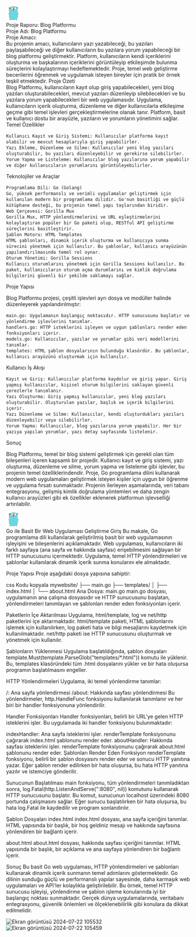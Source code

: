    <a href="https://golang.org/" target="_blank" rel="noreferrer"> 
        <img src="https://raw.githubusercontent.com/devicons/devicon/master/icons/go/go-original.svg" alt="golang" width="40" height="40"/> 
    </a>
    <br>
Proje Raporu: Blog Platformu <br>
Proje Adı: Blog Platformu <br>
Proje Amacı: <br>
Bu projenin amacı, kullanıcıların yazı yazabileceği, bu yazıları paylaşabileceği ve diğer kullanıcıların bu yazılara yorum yapabileceği bir blog platformu geliştirmektir. Platform, kullanıcıların kendi içeriklerini oluşturma ve başkalarının içeriklerini görüntüleyip etkileşimde bulunma süreçlerini kolaylaştırmayı hedeflemektedir. Proje, temel web geliştirme becerilerini öğrenmek ve uygulamak isteyen bireyler için pratik bir örnek teşkil etmektedir.
Proje Özeti <br>
Blog Platformu, kullanıcıların kayıt olup giriş yapabilecekleri, yeni blog yazıları oluşturabilecekleri, mevcut yazıları düzenleyip silebilecekleri ve bu yazılara yorum yapabilecekleri bir web uygulamasıdır. Uygulama, kullanıcıların içerik oluşturma, düzenleme ve diğer kullanıcılarla etkileşime geçme gibi temel işlevleri gerçekleştirmelerine olanak tanır. Platform, basit ve kullanıcı dostu bir arayüzle, yazıların ve yorumların yönetimini sağlar.
Temel Özellikler 

    Kullanıcı Kayıt ve Giriş Sistemi: Kullanıcılar platforma kayıt olabilir ve mevcut hesaplarıyla giriş yapabilirler.
    Yazı Ekleme, Düzenleme ve Silme: Kullanıcılar yeni blog yazıları oluşturabilir, bu yazıları düzenleyebilir ve gerekirse silebilirler.
    Yorum Yapma ve Listeleme: Kullanıcılar blog yazılarına yorum yapabilir ve diğer kullanıcıların yorumlarını görüntüleyebilirler.

Teknolojiler ve Araçlar


    Programlama Dili: Go (Golang)
    Go, yüksek performanslı ve verimli uygulamalar geliştirmek için kullanılan modern bir programlama dilidir. Go'nun basitliği ve güçlü kütüphane desteği, bu projenin temel yapı taşlarından biridir.
    Web Çerçevesi: Gorilla Mux
    Gorilla Mux, HTTP yönlendirmelerini ve URL eşleştirmelerini kolaylaştıran popüler bir Go paketi olup, RESTful API geliştirme süreçlerini basitleştirir.
    Şablon Motoru: HTML Templates
    HTML şablonları, dinamik içerik oluşturma ve kullanıcıya sunma sürecini yönetmek için kullanılır. Bu şablonlar, kullanıcı arayüzünün yapılandırılmasında temel rol oynar.
    Oturum Yönetimi: Gorilla Sessions
    Kullanıcı oturumlarını yönetmek için Gorilla Sessions kullanılır. Bu paket, kullanıcıların oturum açma durumlarını ve kimlik doğrulama bilgilerini güvenli bir şekilde saklamayı sağlar.

Proje Yapısı

Blog Platformu projesi, çeşitli işlevleri ayrı dosya ve modüller halinde düzenleyerek yapılandırılmıştır:

    main.go: Uygulamanın başlangıç noktasıdır. HTTP sunucusunu başlatır ve yönlendirme işlevlerini tanımlar.
    handlers.go: HTTP isteklerini işleyen ve uygun şablonları render eden fonksiyonları içerir.
    models.go: Kullanıcılar, yazılar ve yorumlar gibi veri modellerini tanımlar.
    templates: HTML şablon dosyalarının bulunduğu klasördür. Bu şablonlar, kullanıcı arayüzünü oluşturmak için kullanılır.

Kullanıcı İş Akışı

    Kayıt ve Giriş: Kullanıcılar platforma kaydolur ve giriş yapar. Giriş yapmış kullanıcılar, kişisel oturum bilgilerini saklayan güvenli çerezlerle tanımlanır.
    Yazı Oluşturma: Giriş yapmış kullanıcılar, yeni blog yazıları oluşturabilir. Oluşturulan yazılar, başlık ve içerik bilgilerini içerir.
    Yazı Düzenleme ve Silme: Kullanıcılar, kendi oluşturdukları yazıları düzenleyebilir veya silebilirler.
    Yorum Yapma: Kullanıcılar, blog yazılarına yorum yapabilir. Her bir yazıya yapılan yorumlar, yazı detay sayfasında listelenir.

Sonuç

Blog Platformu, temel bir blog sistemi geliştirmek için gerekli olan tüm bileşenleri içeren kapsamlı bir projedir. Kullanıcı kayıt ve giriş sistemi, yazı oluşturma, düzenleme ve silme, yorum yapma ve listeleme gibi işlevler, bu projenin temel özelliklerindendir. Proje, Go programlama dilini kullanarak modern web uygulamaları geliştirmek isteyen kişiler için uygun bir öğrenme ve uygulama fırsatı sunmaktadır. Projenin ilerleyen aşamalarında, veri tabanı entegrasyonu, gelişmiş kimlik doğrulama yöntemleri ve daha zengin kullanıcı arayüzleri gibi ek özellikler eklenerek platformun işlevselliği artırılabilir.

 <a href="https://golang.org/" target="_blank" rel="noreferrer"> 
        <img src="https://raw.githubusercontent.com/devicons/devicon/master/icons/go/go-original.svg" alt="golang" width="40" height="40"/> 
    </a>
    <br>
Go ile Basit Bir Web Uygulaması Geliştirme
Giriş
Bu makale, Go programlama dili kullanılarak geliştirilmiş basit bir web uygulamasının işleyişini ve bileşenlerini açıklamaktadır. Web uygulaması, kullanıcıların iki farklı sayfaya (ana sayfa ve hakkında sayfası) erişebilmesini sağlayan bir HTTP sunucusunu içermektedir. Uygulama, temel HTTP yönlendirmeleri ve şablonlar kullanılarak dinamik içerik sunma konularını ele almaktadır.

Proje Yapısı
Proje aşağıdaki dosya yapısına sahiptir:

css
Kodu kopyala
mywebsite/
├── main.go
├── templates/
│   ├── index.html
│   └── about.html
Ana Dosya: main.go
main.go dosyası, uygulamanın ana çalışma dosyasıdır ve HTTP sunucusunu başlatan, yönlendirmeleri tanımlayan ve şablonları render eden fonksiyonları içerir.

Paketlerin İçe Aktarılması
Uygulama, html/template, log ve net/http paketlerini içe aktarmaktadır. html/template paketi, HTML şablonlarını işlemek için kullanılırken, log paketi hata ve bilgi mesajlarını kaydetmek için kullanılmaktadır. net/http paketi ise HTTP sunucusunu oluşturmak ve yönetmek için kullanılır.

Şablonların Yüklenmesi
Uygulama başlatıldığında, şablon dosyaları template.Must(template.ParseGlob("templates/*.html")) komutu ile yüklenir. Bu, templates klasöründeki tüm .html dosyalarını yükler ve bir hata oluşursa programın başlatılmasını engeller.

HTTP Yönlendirmeleri
Uygulama, iki temel yönlendirme tanımlar:

/: Ana sayfa yönlendirmesi
/about: Hakkında sayfası yönlendirmesi
Bu yönlendirmeler, http.HandleFunc fonksiyonu kullanılarak tanımlanır ve her biri bir handler fonksiyonuna yönlendirilir.

Handler Fonksiyonları
Handler fonksiyonları, belirli bir URL'ye gelen HTTP isteklerini işler. Bu uygulamada iki handler fonksiyonu bulunmaktadır:


indexHandler: Ana sayfa isteklerini işler. renderTemplate fonksiyonunu çağırarak index.html şablonunu render eder.
aboutHandler: Hakkında sayfası isteklerini işler. renderTemplate fonksiyonunu çağırarak about.html şablonunu render eder.
Şablonları Render Eden Fonksiyon
renderTemplate fonksiyonu, belirli bir şablon dosyasını render eder ve sonucu HTTP yanıtına yazar. Eğer şablon render edilirken bir hata oluşursa, bu hata HTTP yanıtına yazılır ve istemciye gönderilir.

Sunucunun Başlatılması
main fonksiyonu, tüm yönlendirmeleri tanımladıktan sonra, log.Fatal(http.ListenAndServe(":8080", nil)) komutunu kullanarak HTTP sunucusunu başlatır. Bu komut, sunucunun localhost üzerindeki 8080 portunda çalışmasını sağlar. Eğer sunucu başlatılırken bir hata oluşursa, bu hata log.Fatal ile kaydedilir ve program sonlandırılır.

Şablon Dosyaları
index.html
index.html dosyası, ana sayfa içeriğini tanımlar. HTML yapısında bir başlık, bir hoş geldiniz mesajı ve hakkında sayfasına yönlendiren bir bağlantı içerir.

about.html
about.html dosyası, hakkında sayfası içeriğini tanımlar. HTML yapısında bir başlık, bir açıklama ve ana sayfaya yönlendiren bir bağlantı içerir.

Sonuç
Bu basit Go web uygulaması, HTTP yönlendirmeleri ve şablonları kullanarak dinamik içerik sunmanın temel adımlarını göstermektedir. Go dilinin sunduğu güçlü ve performanslı yapılar sayesinde, daha karmaşık web uygulamaları ve API'ler kolaylıkla geliştirilebilir. Bu örnek, temel HTTP sunucusu işleyişi, yönlendirme ve şablon işleme konularında iyi bir başlangıç noktası sunmaktadır. Gerçek dünya uygulamalarında, veritabanı entegrasyonu, güvenlik önlemleri ve ölçeklenebilirlik gibi konulara da dikkat edilmelidir.    

![Ekran görüntüsü 2024-07-22 105532](https://github.com/user-attachments/assets/08fd8ce2-368c-4de3-8bc5-8a8f1927029c)
![Ekran görüntüsü 2024-07-22 105459](https://github.com/user-attachments/assets/b4666e66-2f7b-4347-8cd7-7d3f7a005c41)

